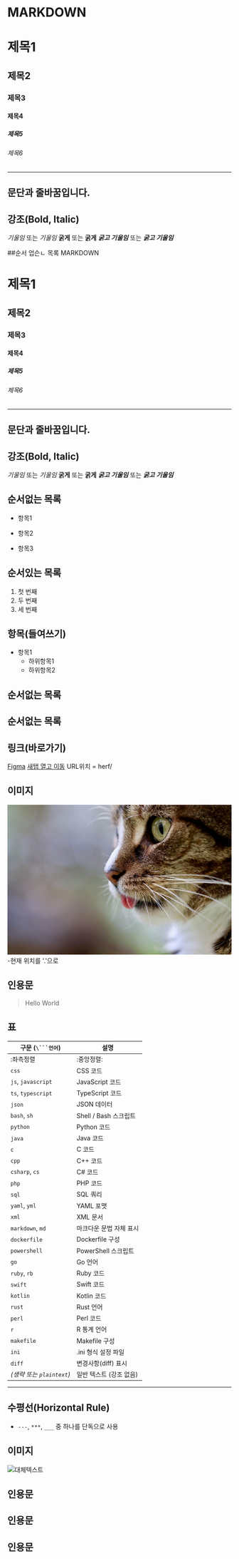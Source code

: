 # MARKDOWN
# 제목1
## 제목2
### 제목3
#### 제목4
##### 제목5
###### 제목6

---
문단과 줄바꿈입니다.
---

## 강조(Bold, Italic)
*기울임* 또는 _기울임_
**굵게** 또는 __굵게__
***굵고 기울임*** 또는 ___굵고 기울임___

##순서 업슨ㄴ 목록 MARKDOWN
# 제목1
## 제목2
### 제목3
#### 제목4
##### 제목5
###### 제목6

---
문단과 줄바꿈입니다.
---

## 강조(Bold, Italic)
*기울임* 또는 _기울임_
**굵게** 또는 __굵게__
***굵고 기울임*** 또는 ___굵고 기울임___

## 순서없는 목록
- 항목1
* 항목2
+ 항목3
  
## 순서있는 목록
1. 첫 번째
2. 두 번째
3. 세 번째

## 항목(들여쓰기)
- 항목1
  - 하위항목1
  - 하위항목2


## 순서없는 목록

## 순서없는 목록



## 링크(바로가기)
  [Figma](https://www.figma.com/design/beMVo4EVHNjLgy8jtjLriV/WireFrame-%EB%A1%9C%EA%B7%B8%EC%9D%B8%ED%99%94%EB%A9%B4?node-id=120-83&t=Q7qtHJR6gGzlzA9P-1)
  <a href="https://www.figma.com/design/beMVo4EVHNjLgy8jtjLriV/WireFrame-%EB%A1%9C%EA%B7%B8%EC%9D%B8%ED%99%94%EB%A9%B4?node-id=120-83&t=Q7qtHJR6gGzlzA9P-1" target="_blank">새탭 열고 이동</a>
  URL위치 = herf/

## 이미지
![노르웨이숲고양이](./test.jpg)
-현재 위치를 '.'으로 
## 인용문
> Hello World

## 표
| 구문 (`\```언어`) | 설명 |
|------------------|--------------------------|
|:좌측정렬|:중앙정렬:|우측정렬:|
| `css`            | CSS 코드 |
| `js`, `javascript` | JavaScript 코드 |
| `ts`, `typescript` | TypeScript 코드 |
| `json`           | JSON 데이터 |
| `bash`, `sh`     | Shell / Bash 스크립트 |
| `python`         | Python 코드 |
| `java`           | Java 코드 |
| `c`              | C 코드 |
| `cpp`            | C++ 코드 |
| `csharp`, `cs`   | C# 코드 |
| `php`            | PHP 코드 |
| `sql`            | SQL 쿼리 |
| `yaml`, `yml`    | YAML 포맷 |
| `xml`            | XML 문서 |
| `markdown`, `md` | 마크다운 문법 자체 표시 |
| `dockerfile`     | Dockerfile 구성 |
| `powershell`     | PowerShell 스크립트 |
| `go`             | Go 언어 |
| `ruby`, `rb`     | Ruby 코드 |
| `swift`          | Swift 코드 |
| `kotlin`         | Kotlin 코드 |
| `rust`           | Rust 언어 |
| `perl`           | Perl 코드 |
| `r`              | R 통계 언어 |
| `makefile`       | Makefile 구성 |
| `ini`            | .ini 형식 설정 파일 |
| `diff`           | 변경사항(diff) 표시 |
| *(생략 또는 `plaintext`)* | 일반 텍스트 (강조 없음) |

---

## 수평선(Horizontal Rule)

- `---`, `***`, `___` 중 하나를 단독으로 사용



## 이미지
![대체텍스트](이미지URL)



## 



## 인용문


## 인용문


## 인용문
